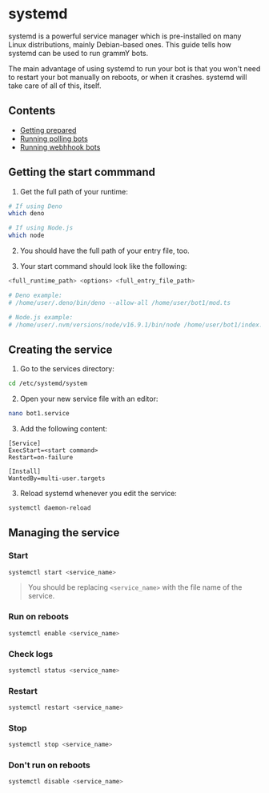 # systemd

systemd is a powerful service manager which is pre-installed on many Linux
distributions, mainly Debian-based ones. This guide tells how systemd can be
used to run grammY bots.

The main advantage of using systemd to run your bot is that you won't need to
restart your bot manually on reboots, or when it crashes. systemd will take care
of all of this, itself.

## Contents

- [Getting prepared](#getting-prepared)
- [Running polling bots](#running-polling-bots)
- [Running webhhook bots](#running-webhook-bots)

## Getting the start commmand

1. Get the full path of your runtime:

```bash
# If using Deno
which deno

# If using Node.js
which node
```

2. You should have the full path of your entry file, too.

3. Your start command should look like the following:

```bash
<full_runtime_path> <options> <full_entry_file_path>

# Deno example:
# /home/user/.deno/bin/deno --allow-all /home/user/bot1/mod.ts

# Node.js example:
# /home/user/.nvm/versions/node/v16.9.1/bin/node /home/user/bot1/index.js
```

## Creating the service

1. Go to the services directory:

```bash
cd /etc/systemd/system
```

2. Open your new service file with an editor:

```bash
nano bot1.service
```

3. Add the following content:

```text
[Service]
ExecStart=<start command>
Restart=on-failure

[Install]
WantedBy=multi-user.targets
```

3. Reload systemd whenever you edit the service:

```bash
systemctl daemon-reload
```

## Managing the service

### Start

```bash
systemctl start <service_name>
```

> You should be replacing `<service_name>` with the file name of the service.

### Run on reboots

```bash
systemctl enable <service_name>
```

### Check logs

```bash
systemctl status <service_name>
```

### Restart

```bash
systemctl restart <service_name>
```

### Stop

```bash
systemctl stop <service_name>
```

### Don't run on reboots

```bash
systemctl disable <service_name>
```
